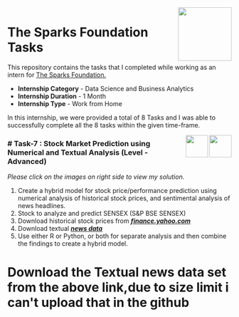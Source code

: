 <img align = right height = 120 width = 120 src = https://www.thesparksfoundationsingapore.org/images/logo_small.png>

#  The Sparks Foundation Tasks


This repository contains the tasks that I completed while working as an intern for [The Sparks Foundation.](https://www.thesparksfoundationsingapore.org/)
- **Internship Category** - Data Science and Business Analytics
- **Internship Duration** - 1 Month 
- **Internship Type** - Work from Home

In this internship, we were provided a total of 8 Tasks and I was able to successfully complete all the 8 tasks within the given time-frame.



[<img align = right height = 50 width = 50 src = https://cdn4.iconfinder.com/data/icons/social-media-and-logos-11/32/Logo_Youtube-512.png>](https://youtu.be/iXb_Z_uPtaA)
[<img align = right height = 50 width = 50 src = https://cdn4.iconfinder.com/data/icons/project-management-4-2/65/161-512.png>](https://github.com/yaswanthteja/-Stock-Market-Prediction-using-Numerical-and-Textual-Analysis/blob/main/Exploratory%20Data%20Analysis%20-%20Task%207-%20Stock%20Market%20Prediction%20using%20Numerical%20and%20Textual%20Analysis%20(Level%20-%20Advanced).ipynb)


### # Task-7 : Stock Market Prediction using Numerical and Textual Analysis (Level - Advanced)
_Please click on the images on right side to view my solution._


1. Create a hybrid model for stock price/performance prediction using numerical analysis of historical stock prices, and sentimental analysis of news headlines.
1. Stock to analyze and predict SENSEX (S&P BSE SENSEX)
1. Download historical stock prices from ***[finance.yahoo.com](https://finance.yahoo.com/?guccounter=1)***
1. Download textual ***[news data](https://dataverse.harvard.edu/dataset.xhtml?persistentId=doi:10.7910/DVN/DPQMQH)***
1. Use either R or Python, or both for separate analysis and then combine the findings to create a hybrid model.

# Download the Textual news data set from the above link,due to size limit i can't upload that in the github



